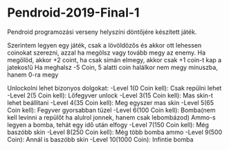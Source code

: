 # Pendroid-2019-Final-1
Pendroid programozási verseny helyszíni döntőjére készített játék.

Szerintem legyen egy játék, csak a lövöldözős és akkor ott lehessen coinokat szerezni, azzal ha megölsz vagy tovább megy az enemy.
Ha megölöd, akkor +2 coint, ha csak simán elmegy, akkor csak +1 coin-t kap a jatekos!ű
Ha meghalsz -5 Coin, 5 alatti coin halálkor nem megy mínuszba, hanem 0-ra megy

Unlockolni lehet bizonyos dolgokat:
-Level 1(0 Coin kell): Csak repülni lehet
-Level 2(5 Coin kell): Lőfegyver unlock
-Level 3(15 Coin kell): Mas skin-t lehet beállítani
-Level 4(35 Coin kell): Meg egyszer mas skin
-Level 5(65 Coin kell): Fegyver gyorsabban tüzel
-Level 6(100 Coin kell): Bomba(nem kell levinni a repülőt ha alulrol jonnek, hanem csak lebombázod) Ammo-s legyen a bomba, tehát egy idő után elfogy
-Level 7(150 Coin kell): Még baszóbb skin
-Level 8(250 Coin kell): Még több bomba ammo
-Level 9(500 Coin): Annál is baszóbb skin
-Level 10(1000 Coin): Infintie bomba
